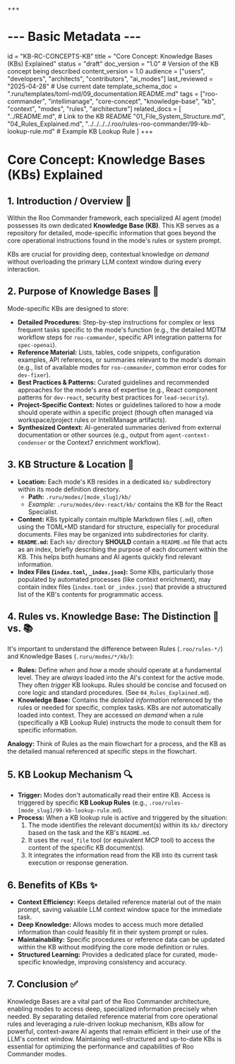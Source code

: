 +++
# --- Basic Metadata ---
id = "KB-RC-CONCEPTS-KB"
title = "Core Concept: Knowledge Bases (KBs) Explained"
status = "draft"
doc_version = "1.0" # Version of the KB concept being described
content_version = 1.0
audience = ["users", "developers", "architects", "contributors", "ai_modes"]
last_reviewed = "2025-04-28" # Use current date
template_schema_doc = ".ruru/templates/toml-md/09_documentation.README.md"
tags = ["roo-commander", "intellimanage", "core-concept", "knowledge-base", "kb", "context", "modes", "rules", "architecture"]
related_docs = [
    "../README.md", # Link to the KB README
    "01_File_System_Structure.md",
    "04_Rules_Explained.md",
    "../../../../.roo/rules-roo-commander/99-kb-lookup-rule.md" # Example KB Lookup Rule
    ]
+++

# Core Concept: Knowledge Bases (KBs) Explained

## 1. Introduction / Overview 🎯

Within the Roo Commander framework, each specialized AI agent (mode) possesses its own dedicated **Knowledge Base (KB)**. This KB serves as a repository for detailed, mode-specific information that goes beyond the core operational instructions found in the mode's rules or system prompt.

KBs are crucial for providing deep, contextual knowledge *on demand* without overloading the primary LLM context window during every interaction.

## 2. Purpose of Knowledge Bases 🧠

Mode-specific KBs are designed to store:

*   **Detailed Procedures:** Step-by-step instructions for complex or less frequent tasks specific to the mode's function (e.g., the detailed MDTM workflow steps for `roo-commander`, specific API integration patterns for `spec-openai`).
*   **Reference Material:** Lists, tables, code snippets, configuration examples, API references, or summaries relevant to the mode's domain (e.g., list of available modes for `roo-commander`, common error codes for `dev-fixer`).
*   **Best Practices & Patterns:** Curated guidelines and recommended approaches for the mode's area of expertise (e.g., React component patterns for `dev-react`, security best practices for `lead-security`).
*   **Project-Specific Context:** Notes or guidelines tailored to how a mode should operate within a specific project (though often managed via workspace/project rules or IntelliManage artifacts).
*   **Synthesized Context:** AI-generated summaries derived from external documentation or other sources (e.g., output from `agent-context-condenser` or the Context7 enrichment workflow).

## 3. KB Structure & Location 📂

*   **Location:** Each mode's KB resides in a dedicated `kb/` subdirectory within its mode definition directory.
    *   **Path:** `.ruru/modes/[mode_slug]/kb/`
    *   *Example:* `.ruru/modes/dev-react/kb/` contains the KB for the React Specialist.
*   **Content:** KBs typically contain multiple Markdown files (`.md`), often using the TOML+MD standard for structure, especially for procedural documents. Files may be organized into subdirectories for clarity.
*   **`README.md`:** Each `kb/` directory **SHOULD** contain a `README.md` file that acts as an index, briefly describing the purpose of each document within the KB. This helps both humans and AI agents quickly find relevant information.
*   **Index Files (`index.toml`, `_index.json`):** Some KBs, particularly those populated by automated processes (like context enrichment), may contain index files (`index.toml` or `_index.json`) that provide a structured list of the KB's contents for programmatic access.

## 4. Rules vs. Knowledge Base: The Distinction 📜 vs. 📚

It's important to understand the difference between Rules (`.roo/rules-*/`) and Knowledge Bases (`.ruru/modes/*/kb/`):

*   **Rules:** Define *when* and *how* a mode should operate at a fundamental level. They are *always* loaded into the AI's context for the active mode. They often *trigger* KB lookups. Rules should be concise and focused on core logic and standard procedures. (See `04_Rules_Explained.md`).
*   **Knowledge Base:** Contains the *detailed information* referenced by the rules or needed for specific, complex tasks. KBs are *not* automatically loaded into context. They are accessed *on demand* when a rule (specifically a KB Lookup Rule) instructs the mode to consult them for specific information.

**Analogy:** Think of Rules as the main flowchart for a process, and the KB as the detailed manual referenced at specific steps in the flowchart.

## 5. KB Lookup Mechanism 🔍

*   **Trigger:** Modes don't automatically read their entire KB. Access is triggered by specific **KB Lookup Rules** (e.g., `.roo/rules-[mode_slug]/99-kb-lookup-rule.md`).
*   **Process:** When a KB lookup rule is active and triggered by the situation:
    1.  The mode identifies the relevant document(s) within its `kb/` directory based on the task and the KB's `README.md`.
    2.  It uses the `read_file` tool (or equivalent MCP tool) to access the content of the specific KB document(s).
    3.  It integrates the information read from the KB into its current task execution or response generation.

## 6. Benefits of KBs ✨

*   **Context Efficiency:** Keeps detailed reference material out of the main prompt, saving valuable LLM context window space for the immediate task.
*   **Deep Knowledge:** Allows modes to access much more detailed information than could feasibly fit in their system prompt or rules.
*   **Maintainability:** Specific procedures or reference data can be updated within the KB without modifying the core mode definition or rules.
*   **Structured Learning:** Provides a dedicated place for curated, mode-specific knowledge, improving consistency and accuracy.

## 7. Conclusion ✅

Knowledge Bases are a vital part of the Roo Commander architecture, enabling modes to access deep, specialized information precisely when needed. By separating detailed reference material from core operational rules and leveraging a rule-driven lookup mechanism, KBs allow for powerful, context-aware AI agents that remain efficient in their use of the LLM's context window. Maintaining well-structured and up-to-date KBs is essential for optimizing the performance and capabilities of Roo Commander modes.